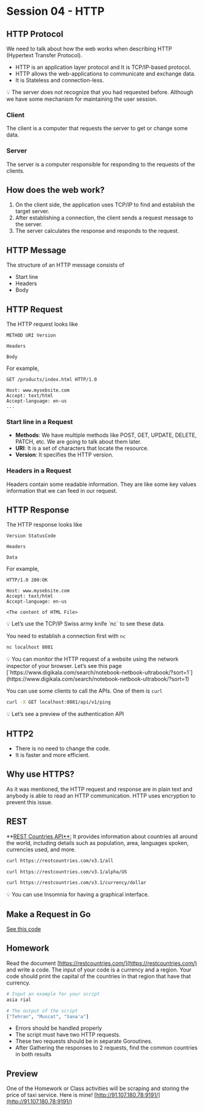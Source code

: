 # Session 04 - HTTP

## HTTP Protocol

We need to talk about how the web works when describing HTTP (Hypertext Transfer Protocol).

- HTTP is an application layer protocol and It is TCP/IP-based protocol.
- HTTP allows the web-applications to communicate and exchange data.
- It is Stateless and connection-less.

<aside>
💡 The server does not recognize that you had requested before. Although we have some mechanism for maintaining the user session.

</aside>

### Client

The client is a computer that requests the server to get or change some data.

### Server

The server is a computer responsible for responding to the requests of the clients.

## How does the web work?

1. On the client side, the application uses TCP/IP to find and establish the target server.
2. After establishing a connection, the client sends a request message to the server.
3. The server calculates the response and responds to the request.

## HTTP Message

The structure of an HTTP message consists of

- Start line
- Headers
- Body

## HTTP Request

The HTTP request looks like

```
METHOD URI Version

Headers

Body
```

For example,

```
GET /products/index.html HTTP/1.0

Host: www.mysebsite.com
Accept: text/html
Accept-language: en-us
...
```

### Start line in a Request

- **Methods**: We have multiple methods like POST, GET, UPDATE, DELETE, PATCH, etc. We are going to talk about them
  later.
- **URI**: It is a set of characters that locate the resource.
- **************Version**************: It specifies the HTTP version.

### Headers in a Request

Headers contain some readable information. They are like some key values information that we can feed in our request.

## HTTP Response

The HTTP response looks like

```
Version StatusCode

Headers

Data
```

For example,

```
HTTP/1.0 200:OK

Host: www.mysebsite.com
Accept: text/html
Accept-language: en-us

<The content of HTML File>
```

<aside>
💡 Let’s use the TCP/IP Swiss army knife `nc` to see these data.

</aside>

You need to establish a connection first with `nc`

```bash
nc localhost 8081
```

<aside>
💡 You can monitor the HTTP request of a website using the network inspector of your browser. Let’s see this page [`https://www.digikala.com/search/notebook-netbook-ultrabook/?sort=1`](https://www.digikala.com/search/notebook-netbook-ultrabook/?sort=1)

</aside>

You can use some clients to call the APIs. One of them is `curl`

```bash
curl -X GET localhost:8081/api/v1/ping
```

<aside>
💡 Let’s see a preview of the authentication API

</aside>

## HTTP2

- There is no need to change the code.
- It is faster and more efficient.

## Why use HTTPS?

As it was mentioned, the HTTP request and response are in plain text and anybody is able to read an HTTP communication.
HTTP uses encryption to prevent this issue.

## REST

**[REST Countries API**:](https://restcountries.com/) It provides information about countries all around the world,
including details such as population, area, languages spoken, currencies used, and more.

```bash
curl https://restcountries.com/v3.1/all

curl https://restcountries.com/v3.1/alpha/US

curl https://restcountries.com/v3.1/currency/dollar
```

<aside>
💡 You can use Insomnia for having a graphical interface.

</aside>

## Make a Request in Go

[See this code](simple-http/main.go)

## Homework

Read the document [https://restcountries.com/](https://restcountries.com/) and write a code. The input of your code is a
currency and a region. Your code should print the capital of the countries in that region that have that currency.

```bash
# Input an example for your script
asia rial

# The output of the script
["Tehran", "Muscat", "Sana'a"]
```

- Errors should be handled properly
- The script must have two HTTP requests.
- These two requests should be in separate Goroutines.
- After Gathering the responses to 2 requests, find the common countries in both results

## Preview

One of the Homework or Class activities will be scraping and storing the price of taxi service. Here is
mine! [http://91.107.180.78:9191/](http://91.107.180.78:9191/)